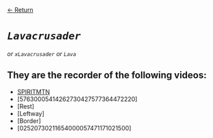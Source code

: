 [← Return](../characters/README.md)

 # ***`Lavacrusader`*** 
 *or `xLavacrusader` or `Lava`*

## They are the recorder of the following videos:
* [SPIRITMTN](../../videos/SPIRITMTN.md)
* [57630005414262730427577364472220]
* [Rest]
* [Leftway]
* [Border]
* [02520730211654000057471171021500]

